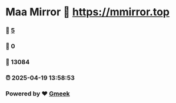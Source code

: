 # Maa Mirror :link: https://mmirror.top 
### :page_facing_up: [5](https://mmirror.top/tag.html) 
### :speech_balloon: 0 
### :hibiscus: 13084 
### :alarm_clock: 2025-04-19 13:58:53 
### Powered by :heart: [Gmeek](https://github.com/Meekdai/Gmeek)
